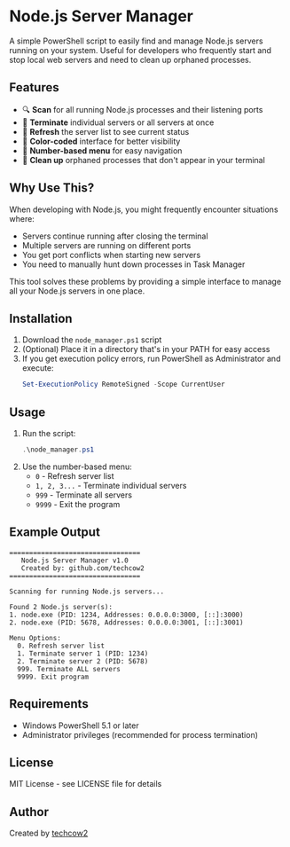 # Node.js Server Manager

A simple PowerShell script to easily find and manage Node.js servers running on your system. Useful for developers who frequently start and stop local web servers and need to clean up orphaned processes.

## Features

- 🔍 **Scan** for all running Node.js processes and their listening ports
- 🎯 **Terminate** individual servers or all servers at once
- 🔄 **Refresh** the server list to see current status
- 🎨 **Color-coded** interface for better visibility
- 📱 **Number-based menu** for easy navigation
- 🧹 **Clean up** orphaned processes that don't appear in your terminal

## Why Use This?

When developing with Node.js, you might frequently encounter situations where:
- Servers continue running after closing the terminal
- Multiple servers are running on different ports
- You get port conflicts when starting new servers
- You need to manually hunt down processes in Task Manager

This tool solves these problems by providing a simple interface to manage all your Node.js servers in one place.

## Installation

1. Download the `node_manager.ps1` script
2. (Optional) Place it in a directory that's in your PATH for easy access
3. If you get execution policy errors, run PowerShell as Administrator and execute:
   ```powershell
   Set-ExecutionPolicy RemoteSigned -Scope CurrentUser
   ```

## Usage

1. Run the script:
   ```powershell
   .\node_manager.ps1
   ```
2. Use the number-based menu:
   - `0` - Refresh server list
   - `1, 2, 3...` - Terminate individual servers
   - `999` - Terminate all servers
   - `9999` - Exit the program

## Example Output

```
=================================
   Node.js Server Manager v1.0
   Created by: github.com/techcow2
=================================

Scanning for running Node.js servers...

Found 2 Node.js server(s):
1. node.exe (PID: 1234, Addresses: 0.0.0.0:3000, [::]:3000)
2. node.exe (PID: 5678, Addresses: 0.0.0.0:3001, [::]:3001)

Menu Options:
  0. Refresh server list
  1. Terminate server 1 (PID: 1234)
  2. Terminate server 2 (PID: 5678)
  999. Terminate ALL servers
  9999. Exit program
```

## Requirements

- Windows PowerShell 5.1 or later
- Administrator privileges (recommended for process termination)

## License

MIT License - see LICENSE file for details

## Author

Created by [techcow2](https://github.com/techcow2)
